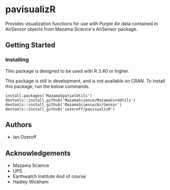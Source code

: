# pavisualizR

Provides visualization functions for use with Purple Air data
contained in AirSensor objects from Mazama Science's AirSensor package.

## Getting Started

### Installing
This package is designed to be used with R 3.40 or higher.

This package is still in development, and is not available on CRAN.
To install this package, run the below commands. 

```
install.packages('MazamaSpatialUtils')
devtools::install_github('MazamaScience/MazamaCoreUtils')
devtools::install_github('MazamaScience/AirSensor')
devtools::install_github('iozeroff/pavisualizR')

```

## Authors

* Ian Ozeroff

## Acknowledgements

* Mazama Science
* UPS
* Earthwatch Institute
And of course 
* Hadley Wickham
